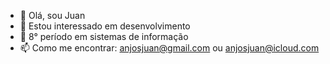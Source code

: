 - 👋 Olá, sou Juan
- 👀 Estou interessado em desenvolvimento
- 🌱 8° período em sistemas de informação
- 📫 Como me encontrar: anjosjuan@gmail.com ou anjosjuan@icloud.com
